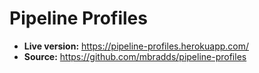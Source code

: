 # Pipeline Profiles

- **Live version:** https://pipeline-profiles.herokuapp.com/
- **Source:** https://github.com/mbradds/pipeline-profiles

